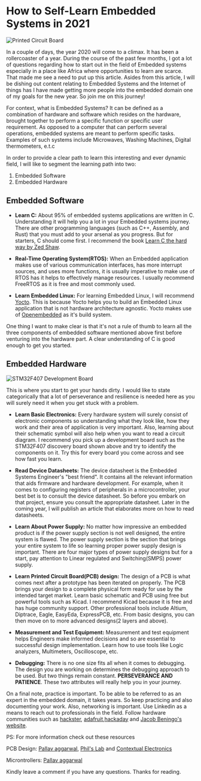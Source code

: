 # How to Self-Learn Embedded Systems in 2021

![Printed Circuit Board](https://i.imgur.com/WJPItsO.jpg)

In a couple of days, the year 2020 will come to a climax. It has been a rollercoaster of a year. During the course of the past few months, I got a lot of questions regarding how to start out in the field of Embedded systems especially in a place like Africa where opportunities to learn are scarce. That made me see a need to put up this article. Asides from this article, I will be dishing out content relating to Embedded Systems and the Internet of things has I have made getting more people into the embedded domain one of my goals for the new year. So join me on this journey!

For context, what is Embedded Systems? It can be defined as a combination of hardware and software which resides on the hardware, brought together to perform a specific function or specific user requirement. As opposed to a computer that can perform several operations, embedded systems are meant to perform specific tasks. Examples of such systems include Microwaves, Washing Machines, Digital thermometers, e.t.c

In order to provide a clear path to learn this interesting and ever dynamic field, I will like to segment the learning path into two:

1. Embedded Software
1. Embedded Hardware

## Embedded Software

* **Learn C:** About 95% of embedded systems applications are written in C. Understanding it will help you a lot in your Embedded systems journey. There are other programming languages (such as C++, Assembly, and Rust) that you must add to your arsenal as you progress. But for starters, C should come first. I recommend the book [Learn C the hard way by Zed Shaw](https://www.amazon.com/Learn-Hard-Way-Practical-Computational/dp/0321884922).

* **Real-Time Operating System(RTOS):** When an Embedded application makes use of various communication interfaces, has more interrupt sources, and uses more functions, it is usually imperative to make use of RTOS has it helps to effectively manage resources. I usually recommend FreeRTOS as it is free and most commonly used.

* **Learn Embedded Linux:** For learning Embedded Linux, I will recommend [Yocto](https://www.yoctoproject.org). This is because Yocto helps you to build an Embedded Linux application that is not hardware architecture agnostic. Yocto makes use of [Openembedded](https://www.openembedded.org/wiki/Main_Page) as it's build system.

One thing I want to make clear is that it's not a rule of thumb to learn all the three components of embedded software mentioned above first before venturing into the hardware part. A clear understanding of C is good enough to get you started.

## Embedded Hardware

![STM32F407 Development Board](https://i.imgur.com/w3X0Bfy.jpg)

This is where you start to get your hands dirty. I would like to state categorically that a lot of perseverance and resilience is needed here as you will surely need it when you get stuck with a problem.

* **Learn Basic Electronics:** Every hardware system will surely consist of electronic components so understanding what they look like, how they work and their area of application is very important. Also, learning about their schematic symbol will also help when you want to read a circuit diagram. I recommend you pick up a development board such as the STM32F407 discovery board shown above and try to identify the components on it. Try this for every board you come across and see how fast you learn.

* **Read Device Datasheets:** The device datasheet is the Embedded Systems Engineer's "best friend". It contains all the relevant information that aids firmware and hardware development. For example, when it comes to configuring registers of peripherals in a microcontroller, your best bet is to consult the device datasheet. So before you embark on that project, ensure you consult the appropriate datasheet. Later in the coming year, I will publish an article that elaborates more on how to read datasheets.

* **Learn About Power Supply:** No matter how impressive an embedded product is if the power supply section is not well designed, the entire system is flawed. The power supply section is the section that brings your entire system to life so learning proper power supply design is important. There are four major types of power supply designs but for a start, pay attention to Linear regulated and Switching(SMPS) power supply.

* **Learn Printed Circuit Board(PCB) design:** The design of a PCB is what comes next after a prototype has been iterated on properly. The PCB brings your design to a complete physical form ready for use by the intended target market. Learn basic schematic and PCB using free but powerful tools such as Kicad. I recommend Kicad because it is free and has huge community support. Other professional tools include Altium, Diptrace, Eagle, EasyEda, ExpressPCB, etc. From basic designs, you can then move on to more advanced designs(2 layers and above).

* **Measurement and Test Equipment:** Measurement and test equipment helps Engineers make informed decisions and so are essential to successful design implementation. Learn how to use tools like Logic analyzers, Multimeters, Oscilloscope, etc.

* **Debugging:** There is no one size fits all when it comes to debugging. The design you are working on determines the debugging approach to be used. But two things remain constant. **PERSEVERANCE AND PATIENCE**. These two attributes will really help you in your journey.

On a final note, practice is important. To be able to be referred to as an expert in the embedded domain, it takes years. So keep practicing and also documenting your work. Also, networking is important. Use Linkedin as a means to reach out to professionals in the field. Follow hardware communities such as [hackster](https://www.hackster.io/), [adafruit](https://www.adafruit.com/),[hackaday](https://hackaday.com/) and [Jacob Beningo's website](https://www.beningo.com/).

PS: For more information check out these resources

PCB Design: [Pallav aggarwal](https://pallavaggarwal.in/essentials-to-be-a-good-pcb-design-engineer/), [Phil's Lab](https://www.youtube.com/watch?v=C7-8nUU6e3E&t=14s) and [Contextual Electronics](https://www.youtube.com/playlist?list=PL5mVUDlcMUbNvmHRq8r4y7kh6n_lsUsz4)

Microntrollers: [Pallav aggarwal](https://pallavaggarwal.in/how-to-learn-about-microcontrollers/)

Kindly leave a comment if you have any questions. Thanks for reading.
